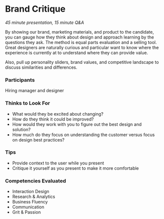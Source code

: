 # Brand Critique

*45 minute presentation, 15 minute Q&A*

By showing our brand, marketing materials, and product to the candidate, you can gauge how they think about design and approach learning by the questions they ask. The method is equal parts evaluation and a selling tool. Great designers are naturally curious and particular want to know where the experience is currently at to understand where they can provide value.

Also, pull up personality sliders, brand values, and competitive landscape to discuss similarities and differences.


### Participants
Hiring manager and designer

### Thinks to Look For
- What would they be excited about changing? 
- How do they think it could be improved? 
- How would they work with you to figure out the best design and solution? 
- How much do they focus on understanding the customer versus focus on design best practices?

### Tips
- Provide context to the user while you present
- Critique it yourself as you present to make it more comfortable

### Competencies Evaluated
- Interaction Design
- Research & Analytics
- Business Fluency
- Communication
- Grit & Passion